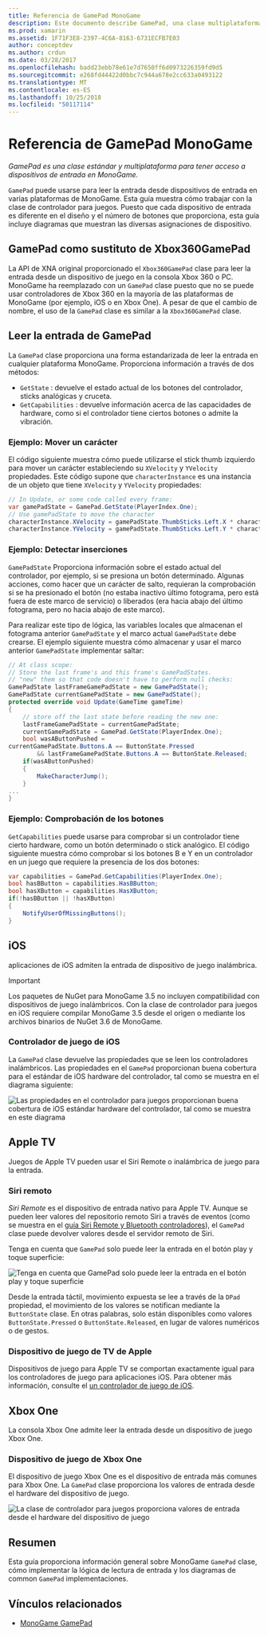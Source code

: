 ```yaml
---
title: Referencia de GamePad MonoGame
description: Este documento describe GamePad, una clase multiplataforma para tener acceso a dispositivos de entrada en MonoGame. Describe cómo leer la entrada desde el controlador para juegos y proporciona código de ejemplo.
ms.prod: xamarin
ms.assetid: 1F71F3E8-2397-4C6A-8163-6731ECFB7E03
author: conceptdev
ms.author: crdun
ms.date: 03/28/2017
ms.openlocfilehash: badd23ebb78e61e7d7650ff6d0973226359fd9d5
ms.sourcegitcommit: e268fd44422d0bbc7c944a678e2cc633a0493122
ms.translationtype: MT
ms.contentlocale: es-ES
ms.lasthandoff: 10/25/2018
ms.locfileid: "50117114"
---
```

# <a name="monogame-gamepad-reference"></a>Referencia de GamePad MonoGame

_GamePad es una clase estándar y multiplataforma para tener acceso a dispositivos de entrada en MonoGame._

`GamePad` puede usarse para leer la entrada desde dispositivos de entrada en varias plataformas de MonoGame. Esta guía muestra cómo trabajar con la clase de controlador para juegos. Puesto que cada dispositivo de entrada es diferente en el diseño y el número de botones que proporciona, esta guía incluye diagramas que muestran las diversas asignaciones de dispositivo.

## <a name="gamepad-as-a-replacement-for-xbox360gamepad"></a>GamePad como sustituto de Xbox360GamePad

La API de XNA original proporcionado el `Xbox360GamePad` clase para leer la entrada desde un dispositivo de juego en la consola Xbox 360 o PC. MonoGame ha reemplazado con un `GamePad` clase puesto que no se puede usar controladores de Xbox 360 en la mayoría de las plataformas de MonoGame (por ejemplo, iOS o en Xbox One). A pesar de que el cambio de nombre, el uso de la `GamePad` clase es similar a la `Xbox360GamePad` clase.

## <a name="reading-input-from-gamepad"></a>Leer la entrada de GamePad

La `GamePad` clase proporciona una forma estandarizada de leer la entrada en cualquier plataforma MonoGame. Proporciona información a través de dos métodos:

- `GetState` : devuelve el estado actual de los botones del controlador, sticks analógicas y cruceta.
- `GetCapabilities` : devuelve información acerca de las capacidades de hardware, como si el controlador tiene ciertos botones o admite la vibración.

### <a name="example-moving-a-character"></a>Ejemplo: Mover un carácter

El código siguiente muestra cómo puede utilizarse el stick thumb izquierdo para mover un carácter estableciendo su `XVelocity` y `YVelocity` propiedades. Este código supone que `characterInstance` es una instancia de un objeto que tiene `XVelocity` y `YVelocity` propiedades:

```csharp
// In Update, or some code called every frame:
var gamePadState = GamePad.GetState(PlayerIndex.One);
// Use gamePadState to move the character
characterInstance.XVelocity = gamePadState.ThumbSticks.Left.X * characterInstance.MaxSpeed;
characterInstance.YVelocity = gamePadState.ThumbSticks.Left.Y * characterInstance.MaxSpeed;
```

### <a name="example-detecting-pushes"></a>Ejemplo: Detectar inserciones

`GamePadState` Proporciona información sobre el estado actual del controlador, por ejemplo, si se presiona un botón determinado. Algunas acciones, como hacer que un carácter de salto, requieran la comprobación si se ha presionado el botón (no estaba inactivo último fotograma, pero está fuera de este marco de servicio) o liberados (era hacia abajo del último fotograma, pero no hacia abajo de este marco). 

Para realizar este tipo de lógica, las variables locales que almacenan el fotograma anterior `GamePadState` y el marco actual `GamePadState` debe crearse. El ejemplo siguiente muestra cómo almacenar y usar el marco anterior `GamePadState` implementar saltar:

```csharp
// At class scope:
// Store the last frame's and this frame's GamePadStates.
// "new" them so that code doesn't have to perform null checks:
GamePadState lastFrameGamePadState = new GamePadState();
GamePadState currentGamePadState = new GamePadState();
protected override void Update(GameTime gameTime)
{
    // store off the last state before reading the new one:
    lastFrameGamePadState = currentGamePadState;
    currentGamePadState = GamePad.GetState(PlayerIndex.One);
    bool wasAButtonPushed = 
currentGamePadState.Buttons.A == ButtonState.Pressed
        && lastFrameGamePadState.Buttons.A == ButtonState.Released;
    if(wasAButtonPushed)
    {
        MakeCharacterJump();
    }
...
}
```

### <a name="example-checking-for-buttons"></a>Ejemplo: Comprobación de los botones

`GetCapabilities` puede usarse para comprobar si un controlador tiene cierto hardware, como un botón determinado o stick analógico. El código siguiente muestra cómo comprobar si los botones B e Y en un controlador en un juego que requiere la presencia de los dos botones:

```csharp
var capabilities = GamePad.GetCapabilities(PlayerIndex.One);
bool hasBButton = capabilities.HasBButton;
bool hasXButton = capabilities.HasXButton;
if(!hasBButton || !hasXButton)
{
    NotifyUserOfMissingButtons();
}
```

## <a name="ios"></a>iOS

aplicaciones de iOS admiten la entrada de dispositivo de juego inalámbrica.

> [!IMPORTANT]
> Los paquetes de NuGet para MonoGame 3.5 no incluyen compatibilidad con dispositivos de juego inalámbricos. Con la clase de controlador para juegos en iOS requiere compilar MonoGame 3.5 desde el origen o mediante los archivos binarios de NuGet 3.6 de MonoGame. 

### <a name="ios-game-controller"></a>Controlador de juego de iOS

La `GamePad` clase devuelve las propiedades que se leen los controladores inalámbricos. Las propiedades en el `GamePad` proporcionan buena cobertura para el estándar de iOS hardware del controlador, tal como se muestra en el diagrama siguiente:

![](input-images/image1.png "Las propiedades en el controlador para juegos proporcionan buena cobertura de iOS estándar hardware del controlador, tal como se muestra en este diagrama")

## <a name="apple-tv"></a>Apple TV

Juegos de Apple TV pueden usar el Siri Remote o inalámbrica de juego para la entrada.

### <a name="siri-remote"></a>Siri remoto

*Siri Remote* es el dispositivo de entrada nativo para Apple TV. Aunque se pueden leer valores del repositorio remoto Siri a través de eventos (como se muestra en el [guía Siri Remote y Bluetooth controladores](~/ios/tvos/platform/remote-bluetooth.md)), el `GamePad` clase puede devolver valores desde el servidor remoto de Siri.

Tenga en cuenta que `GamePad` solo puede leer la entrada en el botón play y toque superficie: 

![](input-images/image2.png "Tenga en cuenta que GamePad solo puede leer la entrada en el botón play y toque superficie")

Desde la entrada táctil, movimiento expuesta se lee a través de la `DPad` propiedad, el movimiento de los valores se notifican mediante la `ButtonState` clase. En otras palabras, solo están disponibles como valores `ButtonState.Pressed` o `ButtonState.Released`, en lugar de valores numéricos o de gestos.

### <a name="apple-tv-game-controller"></a>Dispositivo de juego de TV de Apple

Dispositivos de juego para Apple TV se comportan exactamente igual para los controladores de juego para aplicaciones iOS. Para obtener más información, consulte el [un controlador de juego de iOS](#iOS_Game_Controller). 

## <a name="xbox-one"></a>Xbox One

La consola Xbox One admite leer la entrada desde un dispositivo de juego Xbox One.

### <a name="xbox-one-game-controller"></a>Dispositivo de juego de Xbox One

El dispositivo de juego Xbox One es el dispositivo de entrada más comunes para Xbox One. La `GamePad` clase proporciona los valores de entrada desde el hardware del dispositivo de juego.

![](input-images/image3.png "La clase de controlador para juegos proporciona valores de entrada desde el hardware del dispositivo de juego")

## <a name="summary"></a>Resumen

Esta guía proporciona información general sobre MonoGame `GamePad` clase, cómo implementar la lógica de lectura de entrada y los diagramas de common `GamePad` implementaciones.

## <a name="related-links"></a>Vínculos relacionados

- [MonoGame GamePad](http://www.monogame.net/documentation/?page=T_Microsoft_Xna_Framework_Input_GamePad)
